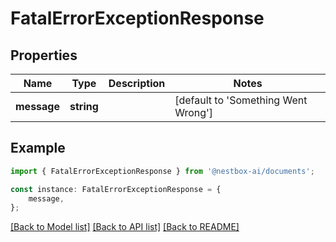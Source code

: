 # FatalErrorExceptionResponse


## Properties

Name | Type | Description | Notes
------------ | ------------- | ------------- | -------------
**message** | **string** |  | [default to 'Something Went Wrong']

## Example

```typescript
import { FatalErrorExceptionResponse } from '@nestbox-ai/documents';

const instance: FatalErrorExceptionResponse = {
    message,
};
```

[[Back to Model list]](../README.md#documentation-for-models) [[Back to API list]](../README.md#documentation-for-api-endpoints) [[Back to README]](../README.md)

